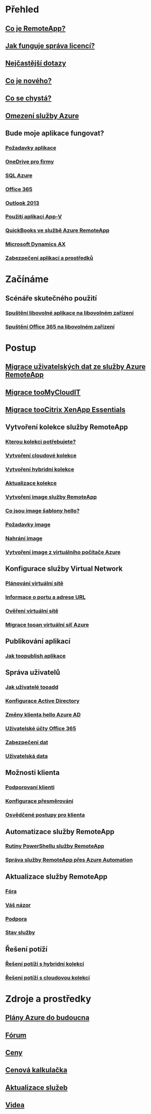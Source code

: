 # Přehled
## [Co je RemoteApp?](remoteapp-whatis.md)
## [Jak funguje správa licencí?](remoteapp-licensing.md)
## [Nejčastější dotazy](remoteapp-faq.md)
## [Co je nového?](remoteapp-whatsnew.md)
## [Co se chystá?](remoteapp-roadmap.md)
## [Omezení služby Azure](../azure-subscription-service-limits.md)
## Bude moje aplikace fungovat?
### [Požadavky aplikace](remoteapp-appreqs.md)
### [OneDrive pro firmy](remoteapp-onedrive.md)
### [SQL Azure](remoteapp-sql.md)
### [Office 365](remoteapp-o365.md)
### [Outlook 2013](remoteapp-outlook.md)
### [Použití aplikací App-V](remoteapp-appv.md)
### [QuickBooks ve službě Azure RemoteApp](remoteapp-quickbooks.md)
### [Microsoft Dynamics AX](https://mbs.microsoft.com/customersource/global/ax/learning/documentation/msdax2012r3azremappprg)
### [Zabezpečení aplikací a prostředků](remoteapp-secure.md)


# Začínáme
## Scénáře skutečného použití
### [Spuštění libovolné aplikace na libovolném zařízení](remoteapp-anyapp.md)
### [Spuštění Office 365 na libovolném zařízení](remoteapp-tutorial-o365anywhere.md)

# Postup

## [Migrace uživatelských dat ze služby Azure RemoteApp](remoteapp-migrate.md)
## [Migrace tooMyCloudIT](remoteapp-migrate-mycloudit.md)
## [Migrace tooCitrix XenApp Essentials](remoteapp-migrate-citrix.md)
## Vytvoření kolekce služby RemoteApp
### [Kterou kolekci potřebujete?](remoteapp-collections.md)
### [Vytvoření cloudové kolekce](remoteapp-create-cloud-deployment.md)
### [Vytvoření hybridní kolekce](remoteapp-create-hybrid-deployment.md)
### [Aktualizace kolekce](remoteapp-update.md)
### [Vytvoření image služby RemoteApp](remoteapp-imageoptions.md)
### [Co jsou image šablony hello?](remoteapp-images.md)
### [Požadavky image](remoteapp-imagereqs.md)
### [Nahrání image](remoteapp-uploadimage.md)
### [Vytvoření image z virtuálního počítače Azure](remoteapp-image-on-azurevm.md)
## Konfigurace služby Virtual Network
### [Plánování virtuální sítě](remoteapp-planvnet.md)
### [Informace o portu a adrese URL](remoteapp-ports.md)
### [Ověření virtuální sítě](remoteapp-vnet.md)
### [Migrace tooan virtuální síť Azure](remoteapp-migratevnet.md)
## Publikování aplikací
### [Jak toopublish aplikace](remoteapp-publish.md)
## Správa uživatelů
### [Jak uživatelé tooadd](remoteapp-user.md)
### [Konfigurace Active Directory](remoteapp-ad.md)
### [Změny klienta hello Azure AD](remoteapp-changetenant.md)
### [Uživatelské účty Office 365](remoteapp-o365user.md)
### [Zabezpečení dat](remoteapp-secureaccess.md)
### [Uživatelská data](remoteapp-upd.md)
## Možnosti klienta
### [Podporovaní klienti](remoteapp-clients.md)
### [Konfigurace přesměrování](remoteapp-redirection.md)
### [Osvědčené postupy pro klienta](remoteapp-clientbestpractices.md)
## Automatizace služby RemoteApp
### [Rutiny PowerShellu služby RemoteApp](remoteapp-tutorial-arawithpowershell.md)
### [Správa služby RemoteApp přes Azure Automation](automation-manage-remote-app.md)
## Aktualizace služby RemoteApp
### [Fóra](http://feedback.azure.com/forums/247748-azure-remoteapp)
### [Váš názor](http://feedback.azure.com/forums/247748-azure-remoteapp)
### [Podpora](https://azure.microsoft.com/support/plans/)
### [Stav služby](https://azure.microsoft.com/status/)
## Řešení potíží
### [Řešení potíží s hybridní kolekcí](remoteapp-hybridtrouble.md)
### [Řešení potíží s cloudovou kolekcí](remoteapp-cloudtrouble.md)

# Zdroje a prostředky
## [Plány Azure do budoucna](https://azure.microsoft.com/roadmap/)
## [Fórum](https://social.msdn.microsoft.com/Forums/home?forum=AzureRemoteApp)
## [Ceny](https://azure.microsoft.com/pricing/details/remoteapp/)
## [ Cenová kalkulačka](https://azure.microsoft.com/pricing/calculator/)
## [Aktualizace služeb](https://azure.microsoft.com/updates/?product=remoteapp)
## [Videa](https://azure.microsoft.com/documentation/videos/index/?services=remoteapp)
